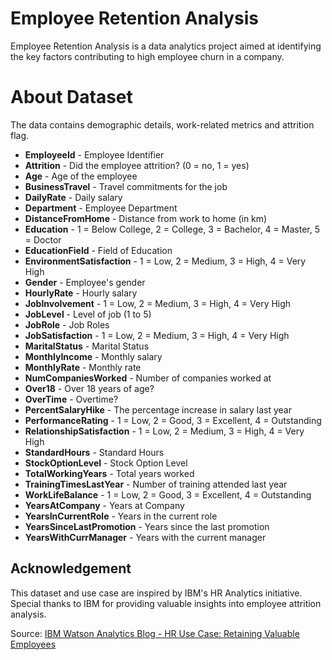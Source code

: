 # Employee Retention Analysis
Employee Retention Analysis is a data analytics project aimed at identifying the key factors contributing to high employee churn in a company. 

# About Dataset
The data contains demographic details, work-related metrics and attrition flag.

- **EmployeeId** - Employee Identifier  
- **Attrition** - Did the employee attrition? (0 = no, 1 = yes)  
- **Age** - Age of the employee  
- **BusinessTravel** - Travel commitments for the job  
- **DailyRate** - Daily salary  
- **Department** - Employee Department  
- **DistanceFromHome** - Distance from work to home (in km)  
- **Education** - 1 = Below College, 2 = College, 3 = Bachelor, 4 = Master, 5 = Doctor  
- **EducationField** - Field of Education  
- **EnvironmentSatisfaction** - 1 = Low, 2 = Medium, 3 = High, 4 = Very High  
- **Gender** - Employee's gender  
- **HourlyRate** - Hourly salary  
- **JobInvolvement** - 1 = Low, 2 = Medium, 3 = High, 4 = Very High  
- **JobLevel** - Level of job (1 to 5)  
- **JobRole** - Job Roles  
- **JobSatisfaction** - 1 = Low, 2 = Medium, 3 = High, 4 = Very High  
- **MaritalStatus** - Marital Status  
- **MonthlyIncome** - Monthly salary  
- **MonthlyRate** - Monthly rate  
- **NumCompaniesWorked** - Number of companies worked at  
- **Over18** - Over 18 years of age?  
- **OverTime** - Overtime?  
- **PercentSalaryHike** - The percentage increase in salary last year  
- **PerformanceRating** - 1 = Low, 2 = Good, 3 = Excellent, 4 = Outstanding  
- **RelationshipSatisfaction** - 1 = Low, 2 = Medium, 3 = High, 4 = Very High  
- **StandardHours** - Standard Hours  
- **StockOptionLevel** - Stock Option Level  
- **TotalWorkingYears** - Total years worked  
- **TrainingTimesLastYear** - Number of training attended last year  
- **WorkLifeBalance** - 1 = Low, 2 = Good, 3 = Excellent, 4 = Outstanding  
- **YearsAtCompany** - Years at Company  
- **YearsInCurrentRole** - Years in the current role  
- **YearsSinceLastPromotion** - Years since the last promotion  
- **YearsWithCurrManager** - Years with the current manager  

## Acknowledgement

This dataset and use case are inspired by IBM's HR Analytics initiative. Special thanks to IBM for providing valuable insights into employee attrition analysis.

Source: [IBM Watson Analytics Blog - HR Use Case: Retaining Valuable Employees](https://www.ibm.com/communities/analytics/watson-analytics-blog/watson-analytics-use-case-for-hr-retaining-valuable-employees/)

